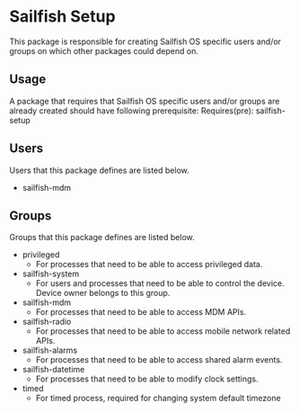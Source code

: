 Sailfish Setup
==============

This package is responsible for creating Sailfish OS specific users and/or groups on which
other packages could depend on.

Usage
-----

A package that requires that Sailfish OS specific users and/or groups are
already created should have following prerequisite:
Requires(pre): sailfish-setup

Users
-----
Users that this package defines are listed below.

- sailfish-mdm

Groups
------
Groups that this package defines are listed below.

- privileged
  - For processes that need to be able to access privileged data.
- sailfish-system
  - For users and processes that need to be able to control the device.
    Device owner belongs to this group.
- sailfish-mdm
  - For processes that need to be able to access MDM APIs.
- sailfish-radio
  - For processes that need to be able to access mobile network related APIs.
- sailfish-alarms
  - For processes that need to be able to access shared alarm events.
- sailfish-datetime
  - For processes that need to be able to modify clock settings.
- timed
  - For timed process, required for changing system default timezone
